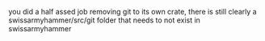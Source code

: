 you did a half assed job removing git to its own crate, there is still clearly a swissarmyhammer/src/git folder that needs to not exist in swissarmyhammer